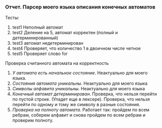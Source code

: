 ### Отчет. Парсер моего языка описания конечных автоматов

Тесты:
1) test1 Неполный автомат
2) test2 Деление на 5, автомат корректен (полный и детерминированный)
3) test3 автомат недетерминирован
4) test4 Проверяет, что количество 1 в двоичном числе четное
5) test5 Проверяет слово for

Проверка считанного автомата на корректность
1) *У автомата есть начальное состояние*. Неактуально для моего языка.
2) *Cостояния автомата уникальны*. Неактуально для моего языка
3) *Символы алфавита уникальны*. Неактуально для моего языка
4) *Конечный автомат детерминирован*. Проверка, что нельзя перейти по пустой строке. (Упадет еще в лексере). Проверка, что нельзя перейти по одному и тому же символу в разные состояния.
5) *Проверка на полноту автомата*. Работает так: пройдем по всем ребрам, соберем алфавит и снова пройдем по всем ребрам и проверим полноту.






